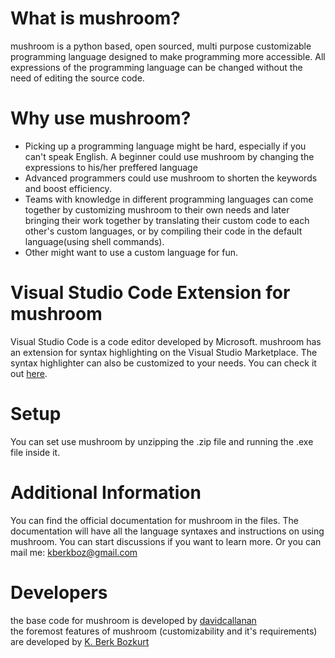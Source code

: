 # What is mushroom?
mushroom is a python based, open sourced, multi purpose customizable programming language designed to make programming more accessible. All expressions of the programming language can be changed without the need of editing the source code. 
# Why use mushroom?
* Picking up a programming language might be hard, especially if you can't speak English. A beginner could use mushroom by changing the expressions to his/her preffered language
* Advanced programmers could use mushroom to shorten the keywords and boost efficiency. 
* Teams with knowledge in different programming languages can come together by customizing mushroom to their own needs and later bringing their work together by translating their custom code to each other's custom languages, or by compiling their code in the default language(using shell commands). 
* Other might want to use a custom language for fun.
# Visual Studio Code Extension for mushroom
Visual Studio Code is a code editor developed by Microsoft. mushroom has an extension for syntax highlighting on the Visual Studio Marketplace. The syntax highlighter can also be customized to your needs. You can check it out [here](https://marketplace.visualstudio.com/items?itemName=k-berkboz.mushroom).
# Setup
You can set use mushroom by unzipping the .zip file and running the .exe file inside it. 
# Additional Information
You can find the official documentation for mushroom in the files. The documentation will have all the language syntaxes and instructions on using mushroom. You can start discussions if you want to learn more. Or you can mail me: kberkboz@gmail.com
# Developers
the base code for mushroom is developed by [davidcallanan](https://github.com/davidcallanan) <br>
the foremost features of mushroom (customizability and it's requirements) are developed by [K. Berk Bozkurt](https://github.com/kberkboz)
 
